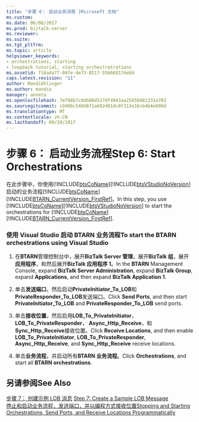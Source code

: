 ```yaml
---
title: "步骤 6： 启动业务流程 |Microsoft 文档"
ms.custom: 
ms.date: 06/08/2017
ms.prod: biztalk-server
ms.reviewer: 
ms.suite: 
ms.tgt_pltfrm: 
ms.topic: article
helpviewer_keywords:
- orchestrations, starting
- loopback tutorial, starting orchestratrations
ms.assetid: f16a4a77-04fe-4e73-8517-556668174eb9
caps.latest.revision: "11"
author: MandiOhlinger
ms.author: mandia
manager: anneta
ms.openlocfilehash: 7ef08b7c0db08d527df4943aa25650d81231e703
ms.sourcegitcommit: cb908c540d8f1a692d01dc8f313e16cb4b4e696d
ms.translationtype: MT
ms.contentlocale: zh-CN
ms.lasthandoff: 09/20/2017
---
```

# <a name="step-6-start-orchestrations"></a><span data-ttu-id="1bafc-102">步骤 6： 启动业务流程</span><span class="sxs-lookup"><span data-stu-id="1bafc-102">Step 6: Start Orchestrations</span></span>
<span data-ttu-id="1bafc-103">在此步骤中，你使用[!INCLUDE[btsCoName](../../includes/btsconame-md.md)][!INCLUDE[btsVStudioNoVersion](../../includes/btsvstudionoversion-md.md)]启动的业务流程[!INCLUDE[btsCoName](../../includes/btsconame-md.md)] [!INCLUDE[BTARN_CurrentVersion_FirstRef](../../includes/btarn-currentversion-firstref-md.md)]。</span><span class="sxs-lookup"><span data-stu-id="1bafc-103">In this step, you use [!INCLUDE[btsCoName](../../includes/btsconame-md.md)][!INCLUDE[btsVStudioNoVersion](../../includes/btsvstudionoversion-md.md)] to start the orchestrations for [!INCLUDE[btsCoName](../../includes/btsconame-md.md)][!INCLUDE[BTARN_CurrentVersion_FirstRef](../../includes/btarn-currentversion-firstref-md.md)].</span></span>  
  
### <a name="to-start-the-btarn-orchestrations-using-visual-studio"></a><span data-ttu-id="1bafc-104">使用 Visual Studio 启动 BTARN 业务流程</span><span class="sxs-lookup"><span data-stu-id="1bafc-104">To start the BTARN orchestrations using Visual Studio</span></span>  
  
1.  <span data-ttu-id="1bafc-105">在**BTARN**管理控制台中，展开**BizTalk Server 管理**，展开**BizTalk 组**，展开**应用程序**，和然后展开**BizTalk 应用程序 1**。</span><span class="sxs-lookup"><span data-stu-id="1bafc-105">In the **BTARN** Management Console, expand **BizTalk Server Administration**, expand **BizTalk Group**, expand **Applications**, and then expand **BizTalk Application 1**.</span></span>  
  
2.  <span data-ttu-id="1bafc-106">单击**发送端口**，然后启动**PrivateInitiator_To_LOB**和**PrivateResponder_To_LOB**发送端口。</span><span class="sxs-lookup"><span data-stu-id="1bafc-106">Click **Send Ports**, and then start **PrivateInitiator_To_LOB** and **PrivateResponder_To_LOB** send ports.</span></span>  
  
3.  <span data-ttu-id="1bafc-107">单击**接收位置**，然后启用**LOB_To_PrivateInitiator**， **LOB_To_PrivateResponder**， **Async_Http_Receive**，和**Sync_Http_Receive**接收位置。</span><span class="sxs-lookup"><span data-stu-id="1bafc-107">Click **Receive Locations**, and then enable **LOB_To_PrivateInitiator**, **LOB_To_PrivateResponder**, **Async_Http_Receive**, and **Sync_Http_Receive** receive locations.</span></span>  
  
4.  <span data-ttu-id="1bafc-108">单击**业务流程**，并启动所有**BTARN 业务流程**。</span><span class="sxs-lookup"><span data-stu-id="1bafc-108">Click **Orchestrations**, and start all **BTARN orchestrations**.</span></span>  
  
## <a name="see-also"></a><span data-ttu-id="1bafc-109">另请参阅</span><span class="sxs-lookup"><span data-stu-id="1bafc-109">See Also</span></span>  
 <span data-ttu-id="1bafc-110">[步骤 7： 创建示例 LOB 消息](../../adapters-and-accelerators/accelerator-rosettanet/step-7-create-a-sample-lob-message.md) </span><span class="sxs-lookup"><span data-stu-id="1bafc-110">[Step 7: Create a Sample LOB Message](../../adapters-and-accelerators/accelerator-rosettanet/step-7-create-a-sample-lob-message.md) </span></span>  
 [<span data-ttu-id="1bafc-111">停止和启动业务流程，发送端口，并以编程方式接收位置</span><span class="sxs-lookup"><span data-stu-id="1bafc-111">Stopping and Starting Orchestrations, Send Ports, and Receive Locations Programmatically</span></span>](../../adapters-and-accelerators/accelerator-rosettanet/code-to-stop-and-start-orchestrations-send-ports-and-receive-locations.md)